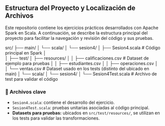 ## Estructura del Proyecto y Localización de Archivos

Este repositorio contiene los ejercicios prácticos desarrollados con Apache Spark en Scala. A continuación, se describe la estructura principal del proyecto para facilitar la navegación y revisión del código y sus pruebas.

src/
├── main/
│   └── scala/
│       └── sesion4/
│           ├── Sesion4.scala         # Código principal en Spark
│                        
│
├── test/
│   ├── resources/
│   │   ├── calificaciones.csv        # Dataset de ejemplo para pruebas
│   │   ├── estudiantes.csv
│   │   ├── operaciones.csv
│   │   └── ventas.csv                # Dataset usado en los tests (distinto del ubicado en main)
│   └── scala/
│       └── sesion4/
│           └── Sesion4Test.scala     # Archivo de test para validar el código

### 📄 Archivos clave

- `Sesion4.scala`: contiene el desarrollo del ejercicio.
- `Sesion4Test.scala`: pruebas unitarias asociadas al código principal.
- **Datasets para pruebas:** ubicados en `src/test/resources/`, se utilizan en los tests para validar las transformaciones.

